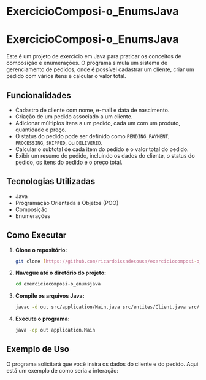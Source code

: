 ﻿# ExercicioComposi-o_EnumsJava
# ExercicioComposi-o_EnumsJava

Este é um projeto de exercício em Java para praticar os conceitos de composição e enumerações. O programa simula um sistema de gerenciamento de pedidos, onde é possível cadastrar um cliente, criar um pedido com vários itens e calcular o valor total.

## Funcionalidades

* Cadastro de cliente com nome, e-mail e data de nascimento.
* Criação de um pedido associado a um cliente.
* Adicionar múltiplos itens a um pedido, cada um com um produto, quantidade e preço.
* O status do pedido pode ser definido como `PENDING_PAYMENT`, `PROCESSING`, `SHIPPED`, ou `DELIVERED`.
* Calcular o subtotal de cada item do pedido e o valor total do pedido.
* Exibir um resumo do pedido, incluindo os dados do cliente, o status do pedido, os itens do pedido e o preço total.

## Tecnologias Utilizadas

* Java
* Programação Orientada a Objetos (POO)
* Composição
* Enumerações

## Como Executar

1.  **Clone o repositório:**
    ```bash
    git clone [https://github.com/ricardoissadesousa/exerciciocomposi-o_enumsjava.git](https://github.com/ricardoissadesousa/exerciciocomposi-o_enumsjava.git)
    ```
2.  **Navegue até o diretório do projeto:**
    ```bash
    cd exerciciocomposi-o_enumsjava
    ```
3.  **Compile os arquivos Java:**
    ```bash
    javac -d out src/application/Main.java src/entites/Client.java src/entites/Enum/OrderStatus.java src/entites/Order.java src/entites/OrderItem.java src/entites/Product.java
    ```
4.  **Execute o programa:**
    ```bash
    java -cp out application.Main
    ```

## Exemplo de Uso

O programa solicitará que você insira os dados do cliente e do pedido. Aqui está um exemplo de como seria a interação:
